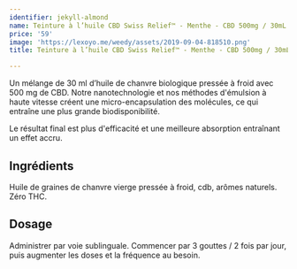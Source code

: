 ```yaml
---
identifier: jekyll-almond
name: Teinture à l’huile CBD Swiss Relief™ - Menthe - CBD 500mg / 30mL
price: '59'
image: 'https://lexoyo.me/weedy/assets/2019-09-04-818510.png'
title: Teinture à l’huile CBD Swiss Relief™ - Menthe - CBD 500mg / 30mL

---
```

Un mélange de 30 ml d’huile de chanvre biologique pressée à froid avec 500 mg de CBD. Notre nanotechnologie et nos méthodes d'émulsion à haute vitesse créent une micro-encapsulation des molécules, ce qui entraîne une plus grande biodisponibilité.

<!-- more -->

Le résultat final est plus d'efficacité et une meilleure absorption entraînant un effet accru.

## Ingrédients

Huile de graines de chanvre vierge pressée à froid, cdb, arômes naturels. Zéro THC.

## Dosage

Administrer par voie sublinguale. Commencer par 3 gouttes / 2 fois par jour, puis augmenter les doses et la fréquence au besoin.

